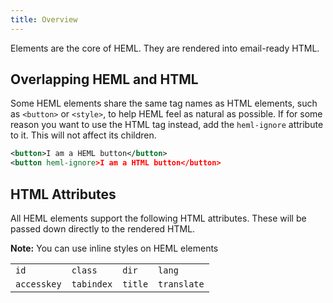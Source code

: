```yaml
---
title: Overview
---
```


Elements are the core of HEML. They are rendered into email-ready HTML.

## Overlapping HEML and HTML

Some HEML elements share the same tag names as HTML elements, such as `<button>` or `<style>`, to help HEML feel as natural as possible. If for some reason you want to use the HTML tag instead, add the `heml-ignore` attribute to it. This will not affect its children.

```xml
<button>I am a HEML button</button>
<button heml-ignore>I am a HTML button</button>
```

## HTML Attributes

All HEML elements support the following HTML attributes. These will be passed down directly to the rendered HTML.

**Note:** You can use inline styles on HEML elements

| | | | |
| --- | --- | --- | --- |
| `id` | `class` | `dir` | `lang` |
| `accesskey` | `tabindex` | `title` | `translate` |
